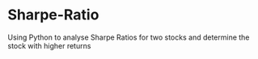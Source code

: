 # Sharpe-Ratio
Using Python to analyse Sharpe Ratios for two stocks and determine the stock with higher returns
